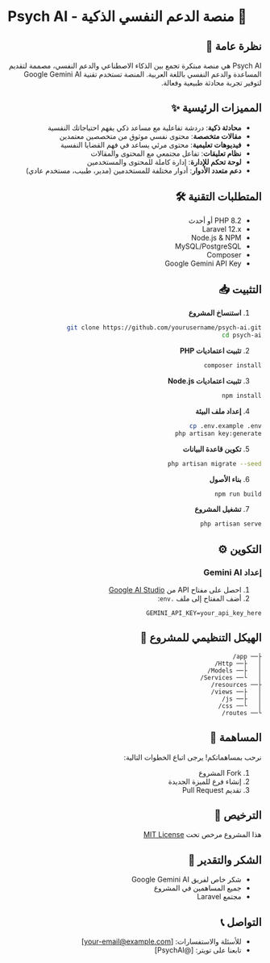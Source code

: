 # Psych AI - منصة الدعم النفسي الذكية 🧠

<div dir="rtl">

## نظرة عامة 🌟
Psych AI هي منصة مبتكرة تجمع بين الذكاء الاصطناعي والدعم النفسي، مصممة لتقديم المساعدة والدعم النفسي باللغة العربية. المنصة تستخدم تقنية Google Gemini AI لتوفير تجربة محادثة طبيعية وفعالة.

## المميزات الرئيسية ✨
- **محادثة ذكية**: دردشة تفاعلية مع مساعد ذكي يفهم احتياجاتك النفسية
- **مقالات متخصصة**: محتوى نفسي موثوق من متخصصين معتمدين
- **فيديوهات تعليمية**: محتوى مرئي يساعد في فهم القضايا النفسية
- **نظام تعليقات**: تفاعل مجتمعي مع المحتوى والمقالات
- **لوحة تحكم للإدارة**: إدارة كاملة للمحتوى والمستخدمين
- **دعم متعدد الأدوار**: أدوار مختلفة للمستخدمين (مدير، طبيب، مستخدم عادي)

## المتطلبات التقنية 🛠
- PHP 8.2 أو أحدث
- Laravel 12.x
- Node.js & NPM
- MySQL/PostgreSQL
- Composer
- Google Gemini API Key

## التثبيت 📥

1. **استنساخ المشروع**
```bash
git clone https://github.com/yourusername/psych-ai.git
cd psych-ai
```

2. **تثبيت اعتماديات PHP**
```bash
composer install
```

3. **تثبيت اعتماديات Node.js**
```bash
npm install
```

4. **إعداد ملف البيئة**
```bash
cp .env.example .env
php artisan key:generate
```

5. **تكوين قاعدة البيانات**
```bash
php artisan migrate --seed
```

6. **بناء الأصول**
```bash
npm run build
```

7. **تشغيل المشروع**
```bash
php artisan serve
```

## التكوين ⚙️

### إعداد Gemini AI
1. احصل على مفتاح API من [Google AI Studio](https://makersuite.google.com)
2. أضف المفتاح إلى ملف `.env`:
```env
GEMINI_API_KEY=your_api_key_here
```

## الهيكل التنظيمي للمشروع 📁
```
├── app/
│   ├── Http/
│   ├── Models/
│   └── Services/
├── resources/
│   ├── views/
│   ├── js/
│   └── css/
└── routes/
```

## المساهمة 🤝
نرحب بمساهماتكم! يرجى اتباع الخطوات التالية:
1. Fork المشروع
2. إنشاء فرع للميزة الجديدة
3. تقديم Pull Request

## الترخيص 📄
هذا المشروع مرخص تحت [MIT License](LICENSE)

## الشكر والتقدير 💝
- شكر خاص لفريق Google Gemini AI
- جميع المساهمين في المشروع
- مجتمع Laravel

## التواصل 📞
- للأسئلة والاستفسارات: [your-email@example.com]
- تابعنا على تويتر: [@PsychAI]

</div>